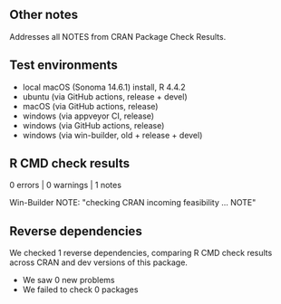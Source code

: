 ## Other notes

Addresses all NOTES from CRAN Package Check Results.

## Test environments

* local macOS (Sonoma 14.6.1) install, R 4.4.2
* ubuntu (via GitHub actions, release + devel)
* macOS (via GitHub actions, release)
* windows (via appveyor CI, release)
* windows (via GitHub actions, release)
* windows (via win-builder, old + release + devel)

## R CMD check results

0 errors | 0 warnings | 1 notes

Win-Builder NOTE: "checking CRAN incoming feasibility ... NOTE"

## Reverse dependencies

We checked 1 reverse dependencies, comparing R CMD check results across CRAN and dev versions of this package.

 * We saw 0 new problems
 * We failed to check 0 packages
